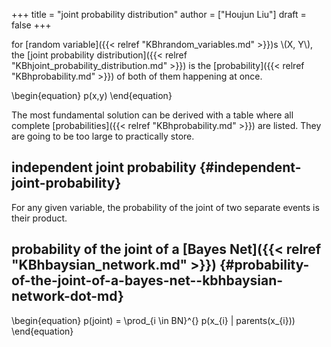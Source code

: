 +++
title = "joint probability distribution"
author = ["Houjun Liu"]
draft = false
+++

for [random variable]({{< relref "KBhrandom_variables.md" >}})s \\(X, Y\\), the [joint probability distribution]({{< relref "KBhjoint_probability_distribution.md" >}}) is the [probability]({{< relref "KBhprobability.md" >}}) of both of them happening at once.

\begin{equation}
p(x,y)
\end{equation}

The most fundamental solution can be derived with a table where all complete [probabilities]({{< relref "KBhprobability.md" >}}) are listed. They are going to be too large to practically store.


## independent joint probability {#independent-joint-probability}

For any given variable, the probability of the joint of two separate events is their product.


## probability of the joint of a [Bayes Net]({{< relref "KBhbaysian_network.md" >}}) {#probability-of-the-joint-of-a-bayes-net--kbhbaysian-network-dot-md}

\begin{equation}
p(joint) = \prod\_{i \in BN}^{} p(x\_{i} | parents(x\_{i}))
\end{equation}
